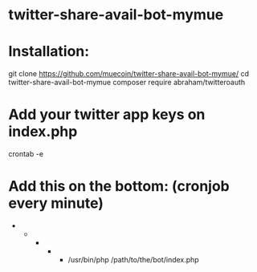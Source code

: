 # twitter-share-avail-bot-mymue
# Installation:
git clone https://github.com/muecoin/twitter-share-avail-bot-mymue/
cd twitter-share-avail-bot-mymue
composer require abraham/twitteroauth
# Add your twitter app keys on index.php
crontab -e
# Add this on the bottom: (cronjob every minute)
* * * * * /usr/bin/php /path/to/the/bot/index.php
